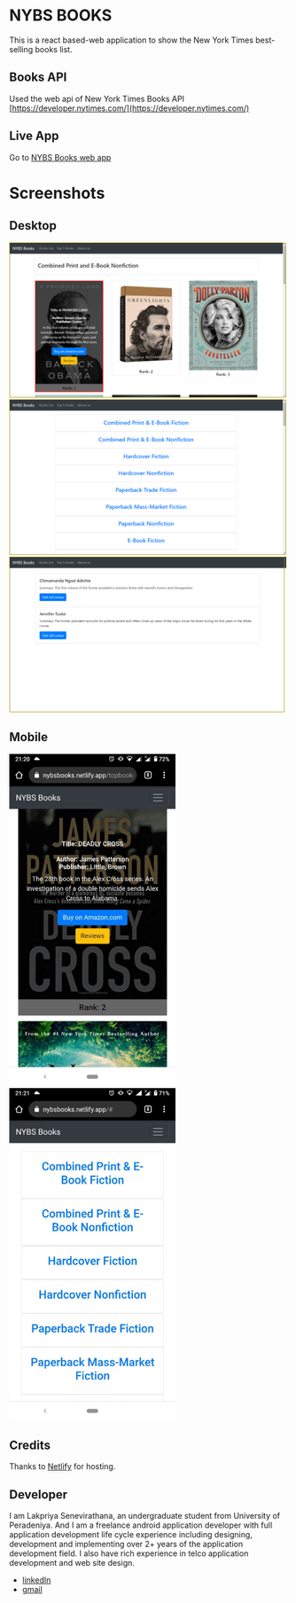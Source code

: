 # NYBS BOOKS

This is a react based-web application to show the New York Times best-selling books list.

## Books API

Used the web api of New York Times Books API [https://developer.nytimes.com/](https://developer.nytimes.com/)

## Live App

Go to [NYBS Books web app](https://nybsbooks.netlify.app)

# Screenshots

## Desktop

<img src="https://github.com/lakpriya1s/NYBSBooks/blob/master/screenshots/image-d-books.png" width="500">

<img src="https://github.com/lakpriya1s/NYBSBooks/blob/master/screenshots/image-d.png" width="500">

<img src="https://github.com/lakpriya1s/NYBSBooks/blob/master/screenshots/image-d-revs.png" width="500">

## Mobile

<img src="https://github.com/lakpriya1s/NYBSBooks/blob/master/screenshots/mobile1.jpg" width="300">

<img src="https://github.com/lakpriya1s/NYBSBooks/blob/master/screenshots/mobile2.jpg" width="300">

## Credits

Thanks to [Netlify](https://www.netlify.com/) for hosting.

## Developer

I am Lakpriya Senevirathana, an undergraduate student from University of Peradeniya. And I am a freelance android application developer with full application development life cycle experience including designing, development and implementing over 2+ years of the application development field. I also have rich experience in telco application development and web site design.

- [linkedIn](https://www.linkedin.com/in/lakpriyasenevirathna/)
- [gmail](lakpriya1@yahoo.com)
